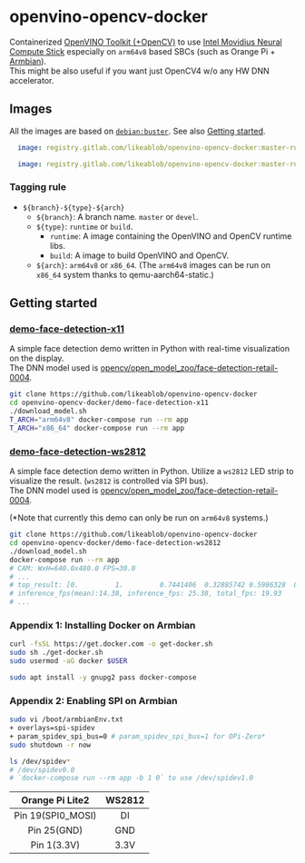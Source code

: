 # openvino-opencv-docker
Containerized [OpenVINO Toolkit (+OpenCV)](https://github.com/opencv/dldt) to use [Intel Movidius Neural Compute Stick](https://www.movidius.com/) especially on `arm64v8` based SBCs (such as Orange Pi + [Armbian](https://armbian.com)).  
This might be also useful if you want just OpenCV4 w/o any HW DNN accelerator.

## Images
All the images are based on [`debian:buster`](https://hub.docker.com/_/debian). See also [Getting started](#getting-started).

```yml
  image: registry.gitlab.com/likeablob/openvino-opencv-docker:master-runtime-arm64v8
```

```yml
  image: registry.gitlab.com/likeablob/openvino-opencv-docker:master-runtime-x86_64
```

### Tagging rule
- `${branch}-${type}-${arch}`
  - `${branch}`: A branch name. `master` or `devel`.
  - `${type}`: `runtime` or `build`.
    - `runtime`: A image containing the OpenVINO and OpenCV runtime libs.  
    - `build`: A image to build OpenVINO and OpenCV. 
  - `${arch}`: `arm64v8` or `x86_64`. (The `arm64v8` images can be run on `x86_64` system thanks to qemu-aarch64-static.)

## Getting started
### [demo-face-detection-x11](./demo-face-detection-x11)
A simple face detection demo written in Python with real-time visualization on the display.  
The DNN model used is [opencv/open_model_zoo/face-detection-retail-0004](https://github.com/opencv/open_model_zoo/blob/master/models/intel/face-detection-retail-0004/description/face-detection-retail-0004.md).
```bash
git clone https://github.com/likeablob/openvino-opencv-docker
cd openvino-opencv-docker/demo-face-detection-x11
./download_model.sh
T_ARCH="arm64v8" docker-compose run --rm app
T_ARCH="x86_64" docker-compose run --rm app
```

### [demo-face-detection-ws2812](./demo-face-detection-ws2812)
A simple face detection demo written in Python.
Utilize a `ws2812` LED strip to visualize the result. (`ws2812` is controlled via SPI bus).  
The DNN model used is [opencv/open_model_zoo/face-detection-retail-0004](https://github.com/opencv/open_model_zoo/blob/master/models/intel/face-detection-retail-0004/description/face-detection-retail-0004.md).

(*Note that currently this demo can only be run on `arm64v8` systems.)
```bash
git clone https://github.com/likeablob/openvino-opencv-docker
cd openvino-opencv-docker/demo-face-detection-ws2812
./download_model.sh
docker-compose run --rm app
# CAM: WxH=640.0x480.0 FPS=30.0
# ...
# top_result: [0.         1.         0.7441406  0.32885742 0.5986328  0.4699707 0.8642578 ]
# inference_fps(mean):14.38, inference_fps: 25.38, total_fps: 19.93
# ...
```
### Appendix 1: Installing Docker on Armbian
```bash
curl -fsSL https://get.docker.com -o get-docker.sh
sudo sh ./get-docker.sh
sudo usermod -aG docker $USER

sudo apt install -y gnupg2 pass docker-compose
```

### Appendix 2: Enabling SPI on Armbian 
```bash
sudo vi /boot/armbianEnv.txt
+ overlays=spi-spidev
+ param_spidev_spi_bus=0 # param_spidev_spi_bus=1 for OPi-Zero*
sudo shutdown -r now

ls /dev/spidev*
# /dev/spidev0.0
# `docker-compose run --rm app -b 1 0` to use /dev/spidev1.0
```
|  Orange Pi Lite2  | WS2812 |
| :---------------: | :----: |
| Pin 19(SPI0_MOSI) |   DI   |
|    Pin 25(GND)    |  GND   |
|    Pin 1(3.3V)    |  3.3V  |
